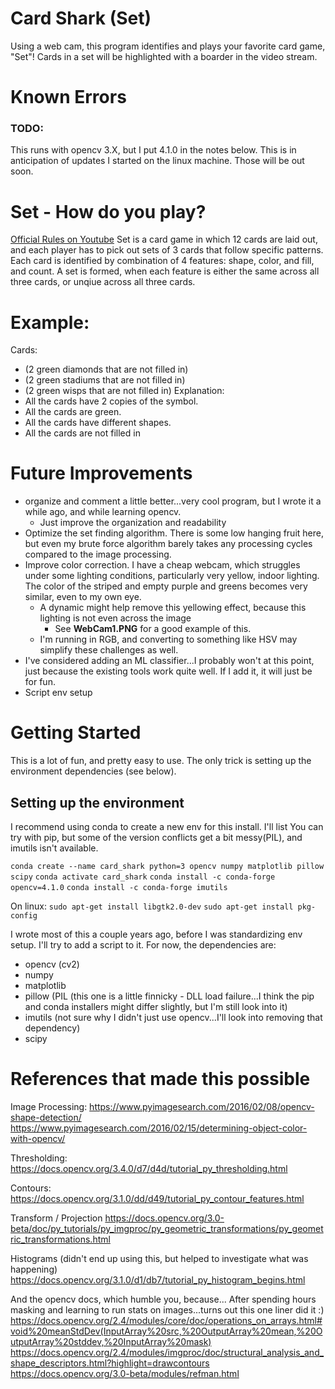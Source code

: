 # Card Shark (Set)
Using a web cam, this program identifies and plays your favorite card game, "Set"! Cards in a set will be highlighted
with a boarder in the video stream. 

# Known Errors
### TODO:
This runs with opencv 3.X, but I put 4.1.0 in the notes below. This is in anticipation of updates I started on the linux
machine. Those will be out soon.

# Set - How do you play?
[Official Rules on Youtube](https://youtu.be/NzXDfSFQ1c0)
Set is a card game in which 12 cards are laid out, and each player has to pick out sets of 3 cards that follow specific 
patterns. Each card is identified by combination of 4 features: shape, color, and fill, and count. A set is formed,
when each feature is either the same across all three cards, or unqiue across all three cards.
# Example:
Cards:
- (2 green diamonds that are not filled in)
- (2 green stadiums that are not filled in)
- (2 green wisps    that are not filled in)
Explanation:
- All the cards have 2 copies of the symbol.
- All the cards are green.
- All the cards have different shapes.
- All the cards are not filled in  
    
# Future Improvements
- organize and comment a little better...very cool program, but I wrote it a while ago, and while learning opencv.
    - Just improve the organization and readability
- Optimize the set finding algorithm. There is some low hanging fruit here, but even my brute force algorithm
barely takes any processing cycles compared to the image processing.
- Improve color correction. I have a cheap webcam, which struggles under some lighting conditions, particularly very 
yellow, indoor lighting. The color of the striped and empty purple and greens becomes very similar, even to my own eye.
    - A dynamic might help remove this yellowing effect, because this lighting is not even across the image
        - See **WebCam1.PNG** for a good example of this.
    - I'm running in RGB, and converting to something like HSV may simplify these challenges as well.
- I've considered adding an ML classifier...I probably won't at this point, just because the existing tools work quite
well. If I add it, it will just be for fun.
- Script env setup

# Getting Started
This is a lot of fun, and pretty easy to use. The only trick is setting up the environment dependencies (see below).

## Setting up the environment

I recommend using conda to create a new env for this install. I'll list You can try with pip, but some of the version
conflicts get a bit messy(PIL), and imutils isn't available.

`conda create --name card_shark python=3 opencv numpy matplotlib pillow scipy`
`conda activate card_shark`
`conda install -c conda-forge opencv=4.1.0`
`conda install -c conda-forge imutils`


On linux:
`sudo apt-get install libgtk2.0-dev`
`sudo apt-get install pkg-config`

I wrote most of this a couple years ago, before I was standardizing env setup. I'll try to add a script to it.
For now, the dependencies are: 
- opencv (cv2)
- numpy
- matplotlib
- pillow (PIL (this one is a little finnicky - DLL load failure...I think the pip and conda installers might differ slightly,
but I'm still look into it)
- imutils (not sure why I didn't just use opencv...I'll look into removing that dependency)
- scipy


# References that made this possible
Image Processing:
https://www.pyimagesearch.com/2016/02/08/opencv-shape-detection/
https://www.pyimagesearch.com/2016/02/15/determining-object-color-with-opencv/

Thresholding:
https://docs.opencv.org/3.4.0/d7/d4d/tutorial_py_thresholding.html

Contours:
https://docs.opencv.org/3.1.0/dd/d49/tutorial_py_contour_features.html

Transform / Projection
https://docs.opencv.org/3.0-beta/doc/py_tutorials/py_imgproc/py_geometric_transformations/py_geometric_transformations.html

Histograms (didn't end up using this, but helped to investigate what was happening)
https://docs.opencv.org/3.1.0/d1/db7/tutorial_py_histogram_begins.html

And the opencv docs, which humble you, because...
After spending hours masking and learning to run stats on images...turns out this one liner did it :)
https://docs.opencv.org/2.4/modules/core/doc/operations_on_arrays.html#void%20meanStdDev(InputArray%20src,%20OutputArray%20mean,%20OutputArray%20stddev,%20InputArray%20mask)
https://docs.opencv.org/2.4/modules/imgproc/doc/structural_analysis_and_shape_descriptors.html?highlight=drawcontours
https://docs.opencv.org/3.0-beta/modules/refman.html